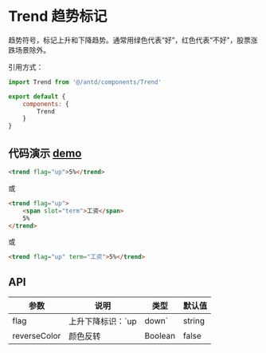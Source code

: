 # Trend 趋势标记

趋势符号，标记上升和下降趋势。通常用绿色代表“好”，红色代表“不好”，股票涨跌场景除外。



引用方式：

```javascript
import Trend from '@/antd/components/Trend'

export default {
    components: {
        Trend
    }
}
```



## 代码演示  [demo](https://pro.loacg.com/test/home)

```html
<trend flag="up">5%</trend>
```
或
```html
<trend flag="up">
    <span slot="term">工资</span>
    5%
</trend>
```
或
```html
<trend flag="up" term="工资">5%</trend>
```


## API

| 参数      | 说明                                      | 类型         | 默认值 |
|----------|------------------------------------------|-------------|-------|
| flag | 上升下降标识：`up|down` | string | - |
| reverseColor | 颜色反转 | Boolean | false |
